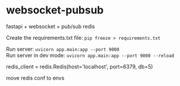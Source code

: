 # websocket-pubsub
fastapi + websocket + pub/sub redis



Create the requirements.txt file:
`pip freeze > requirements.txt`


Run server: `uvicorn app.main:app --port 9000` <br>
Run server in dev mode: `uvicorn app.main:app --port 9000 --reload`

redis_client = redis.Redis(host='localhost', port=6379, db=5)

move redis conf to envs